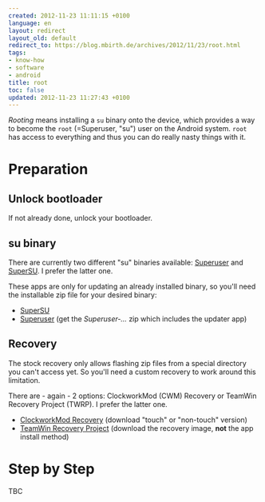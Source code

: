 ```yaml
---
created: 2012-11-23 11:11:15 +0100
language: en
layout: redirect
layout_old: default
redirect_to: https://blog.mbirth.de/archives/2012/11/23/root.html
tags:
- know-how
- software
- android
title: root
toc: false
updated: 2012-11-23 11:27:43 +0100
---
```


*Rooting* means installing a `su` binary onto the device, which provides a way to become the `root` (=Superuser, "su")
user on the Android system. `root` has access to everything and thus you can do really nasty things with it.


Preparation
===========

Unlock bootloader
-----------------

If not already done, unlock your bootloader.


su binary
---------

There are currently two different "su" binaries available: [Superuser](https://play.google.com/store/apps/details?id=com.noshufou.android.su)
and [SuperSU](https://play.google.com/store/apps/details?id=eu.chainfire.supersu). I prefer the latter one.

These apps are only for updating an already installed binary, so you'll need the installable zip file for your desired binary:

* [SuperSU](http://forum.xda-developers.com/showthread.php?t=1538053)
* [Superuser](http://androidsu.com/superuser/) (get the *Superuser-…* zip which includes the updater app)


Recovery
--------

The stock recovery only allows flashing zip files from a special directory you can't access yet. So you'll need a
custom recovery to work around this limitation.

There are - again - 2 options: ClockworkMod (CWM) Recovery or TeamWin Recovery Project (TWRP). I prefer the latter one.

* [ClockworkMod Recovery](http://www.clockworkmod.com/rommanager) (download "touch" or "non-touch" version)
* [TeamWin Recovery Project](http://teamw.in/twrp_view_all_devices) (download the recovery image, **not** the app install method)


Step by Step
============

TBC